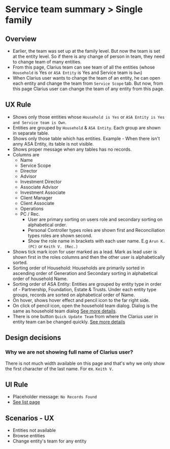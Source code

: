 # Service team summary > Single family

## Overview
- Earlier, the team was set up at the family level. But now the team is set at the entity level. So if there is any change of person in team, they need to change team of many entities. 
- From this page, Clarius team can see team of all the entities (whose `Household` is Yes or `ASA Entity` is Yes and Service team is `Own`)
- When Clarius user wants to change the team of an entity, he can open each entity and change the team from `Service Scope` tab. But now, from this page Clarius user can change the team of any entity from this page.


## UX Rule
- Shows only those entities whose `Household is Yes` or `ASA Entity is Yes and Service team is Own`.
- Entities are grouped by `Household` & `ASA Entity`. Each group are shown in separate table.
- Shows only those table which has entities. Example - When there isn't anny ASA Entity, its table is not visible. 
- Shows proper message when any tables has no records.
- Columns are
    - Name
    - Service Scope
    - Director
    - Advisor
    - Investment Director
    - Associate Advisor
    - Investment Associate
    - Client Manager
    - Client Associate
    - Operations
    - PC / Rec.
        - User are primary sorting on users role and secondary sorting on alphabetical order.
        - Personal Controller types roles are shown first and Reconciliation types roles are shown second.
        - Show the role name in brackets with each user name. E.g `Arun K. (PC)` or `Keith V. (Rec.)`
- Shows tick mark icon for user marked as a lead. Mark as lead user is shown first in the roles columns and then the other user is alphabetically sorted.
- Sorting order of Household: Households are primarily sorted in ascending order of Generation and Secondary sorting in alphabetical order of household Name.
- Sorting order of ASA Entity: Entities are grouped by entity type in order of - Partnership, Foundation, Estate & Trusts. Under each entity type groups, records are sorted on alphabetical order of Name.
- On hover, shows hover effect and pencil icon to the far right side.
- On click of pencil icon, open the household team dialog. Dialog is the same as household team dialog [See more details](../new-household-asa-service-team/household-team.md).
- There is one button `Quick Update Team` from where the Clarius user in entity team can be changed quickly. [See more details](./quick-update-team.md#quick-update-team)

## Design decisions
### Why we are not showing full name of Clarius user?
There is not much width available on this page and that's why we only show the first character of the last name. For ex. `Keith V.`

## UI Rule
- Placeholder message: `No Records Found`
- [See list page](https://drive.google.com/file/d/1Zs-my1hzcmH2_fU4D2ZcIe-qm4-6wTyD/view?usp=sharing)


## Scenarios - UX
- Entities not available
- Browse entities
- Change entity's team for any entity


